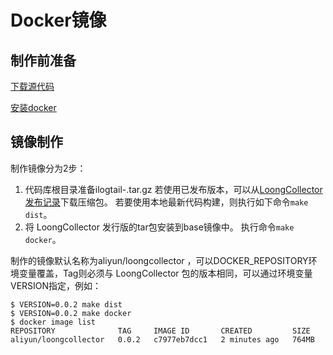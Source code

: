 # Docker镜像

## 制作前准备

[下载源代码](download.md)

[安装docker](https://docs.docker.com/engine/install/)

## 镜像制作

制作镜像分为2步：

1. 代码库根目录准备ilogtail-<VERSION>.tar.gz
   若使用已发布版本，可以从[LoongCollector 发布记录](../release-notes/release-notes-3.md)下载压缩包。
   若要使用本地最新代码构建，则执行如下命令`make dist`。
2. 将 LoongCollector 发行版的tar包安装到base镜像中。
   执行命令`make docker`。

制作的镜像默认名称为aliyun/loongcollector ，可以DOCKER_REPOSITORY环境变量覆盖，Tag则必须与 LoongCollector 包的版本相同，可以通过环境变量VERSION指定，例如：

```shell
$ VERSION=0.0.2 make dist
$ VERSION=0.0.2 make docker
$ docker image list
REPOSITORY              TAG     IMAGE ID       CREATED         SIZE
aliyun/loongcollector   0.0.2   c7977eb7dcc1   2 minutes ago   764MB
```
